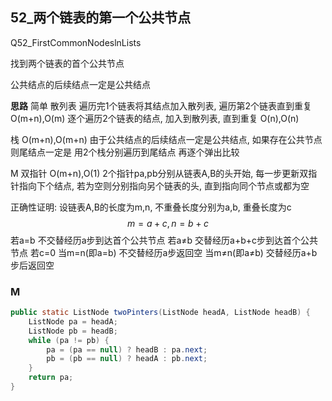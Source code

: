 ## 52_两个链表的第一个公共节点
Q52_FirstCommonNodeslnLists

找到两个链表的首个公共节点

公共结点的后续结点一定是公共结点

**思路**
简单
散列表	
遍历完1个链表将其结点加入散列表, 遍历第2个链表直到重复	O(m+n),O(m)
逐个遍历2个链表的结点, 加入到散列表, 直到重复	O(n),O(n)

栈 O(m+n),O(m+n)
由于公共结点的后续结点一定是公共结点, 如果存在公共节点则尾结点一定是
用2个栈分别遍历到尾结点 再逐个弹出比较

M 双指针	O(m+n),O(1)
2个指针pa,pb分别从链表A,B的头开始, 每一步更新双指针指向下个结点, 若为空则分别指向另个链表的头, 直到指向同个节点或都为空

正确性证明: 
设链表A,B的长度为m,n, 不重叠长度分别为a,b, 重叠长度为c
$$
m = a + c, n = b + c
$$
若a=b 不交替经历a步到达首个公共节点
若a≠b 交替经历a+b+c步到达首个公共节点
若c=0 当m=n(即a=b) 不交替经历a步返回空
	当m≠n(即a≠b) 交替经历a+b步后返回空

### M

```java
public static ListNode twoPinters(ListNode headA, ListNode headB) {
    ListNode pa = headA;
    ListNode pb = headB;
    while (pa != pb) {
        pa = (pa == null) ? headB : pa.next;
        pb = (pb == null) ? headA : pb.next;
    }
    return pa;
}
```

